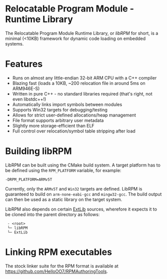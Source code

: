 # Relocatable Program Module - Runtime Library
The Relocatable Program Module Runtime Library, or *libRPM* for short, is a minimal (<10KB) framework for dynamic code loading on embedded systems.
# Features

 - Runs on almost any little-endian 32-bit ARM CPU with a C++ compiler
 - Blazing fast (loads a 10KB, ~200 relocation file in around 5ms on ARM946E-S)
 - Written in pure C++ - no standard libraries required (that's right, not even libstdc++!)
 - Automatically links import symbols between modules
 - Supports Win32 targets for debugging/testing
 - Allows for strict user-defined allocations/heap management
 - File format supports arbitrary user metadata
 - Slightly more storage-efficient than ELF
 - Full control over relocation/symbol table stripping after load
# Building libRPM
LibRPM can be built using the CMake build system. A target platform has to be defined using the `RPM_PLATFORM` variable, for example:

`-DRPM_PLATFORM=ARMv5T`

Currently, only the `ARMv5T` and `Win32` targets are defined. LibRPM is guaranteed to build on `arm-none-eabi-gcc` and `mingw32-gcc`.
The build output can then be used as a static library on the target system.

LibRPM also depends on certain [ExtLib](https://github.com/HelloOO7/ExtLib) sources, wherefore it expects it to be cloned into the parent directory as follows:  
  
` - <root>`  
` └─ libRPM`  
` └─ ExtLib`  

# Linking RPM executables
The stock linker suite for the RPM format is available at https://github.com/HelloOO7/RPMAuthoringTools.
